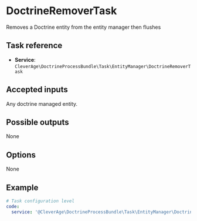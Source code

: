 DoctrineRemoverTask
===================

Removes a Doctrine entity from the entity manager then flushes

Task reference
--------------

* **Service**: `CleverAge\DoctrineProcessBundle\Task\EntityManager\DoctrineRemoverTask`

Accepted inputs
---------------

Any doctrine managed entity.

Possible outputs
----------------

None

Options
-------

None

Example
-------

```yaml
# Task configuration level
code:
  service: '@CleverAge\DoctrineProcessBundle\Task\EntityManager\DoctrineRemoverTask'
```